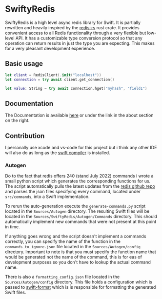 # SwiftyRedis

SwiftyRedis is a high level async redis library for Swift. It is partially rewritten and heavily inspired by the [redis-rs](https://github.com/redis-rs/redis-rs) rust crate. It provides convenient access to all Redis functionality through a very flexible but low-level API. It has a customizable type conversion protocol so that any operation can return results in just the type you are expecting. This makes for a very pleasant development experience.

## Basic usage

```swift
let client = RedisClient(.init("localhost"))
let connection = try await client.get_connection()

let value: String = try await connection.hget("myhash", "field1")
```

## Documentation

The Documentation is available [here](https://michaelvanstraten.github.io/swifty-redis/documentation/swiftyredis/) or under the link in the about section on the right.

## Contribution

I personally use xcode and vs-code for this project but i think any other IDE will also do as long as the [swift compiler](https://www.swift.org/getting-started/) is installed.

### Autogen

Do to the fact that redis offers 240 (stand July 2022) commands i wrote a small python script which generates the corresponding functions for us. The script automatically pulls the latest updates from the [redis github repo](https://github.com/redis/redis) and parses the json files specifying every command, located under `src/commands`, into a Swift implementation.

To rerun the auto-generation execute the `generate-commands.py` script located in the `Sources/Autogen` directory. The resulting Swift files will be located in the `Sources/SwiftyRedis/Autogen/Commands` directory. This should automatically implement new commands that were not present at this point in time.

If anything goes wrong and the script doesn't implement a commands correctly, you can specify the name of the function in the `commands_to_ignore.json` file located in the `Sources/Autogen/config` directory. Important to note is that you must specify the function name that would be generated not the name of the command, this is for eas of development purposes so you don't have to lookup the actual command name.

There is also a `formatting_config.json` file located in the `Sources/Autogen/config` directory. This file holds a configuration which is passed to [swift-format](https://github.com/apple/swift-format) which is is responsible for formatting the generated Swift files.
